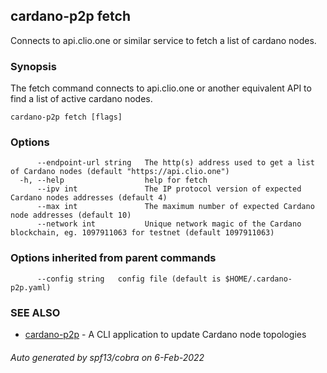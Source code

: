 ## cardano-p2p fetch

Connects to api.clio.one or similar service to fetch a list of cardano nodes.

### Synopsis


The fetch command connects to api.clio.one or another equivalent API to find a list of active
cardano nodes.

```
cardano-p2p fetch [flags]
```

### Options

```
      --endpoint-url string   The http(s) address used to get a list of Cardano nodes (default "https://api.clio.one")
  -h, --help                  help for fetch
      --ipv int               The IP protocol version of expected Cardano nodes addresses (default 4)
      --max int               The maximum number of expected Cardano node addresses (default 10)
      --network int           Unique network magic of the Cardano blockchain, eg. 1097911063 for testnet (default 1097911063)
```

### Options inherited from parent commands

```
      --config string   config file (default is $HOME/.cardano-p2p.yaml)
```

### SEE ALSO

* [cardano-p2p](cardano-p2p.md)	 - A CLI application to update Cardano node topologies

###### Auto generated by spf13/cobra on 6-Feb-2022
